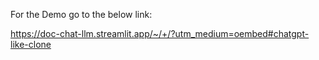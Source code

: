 For the Demo go to the below link:

https://doc-chat-llm.streamlit.app/~/+/?utm_medium=oembed#chatgpt-like-clone 

